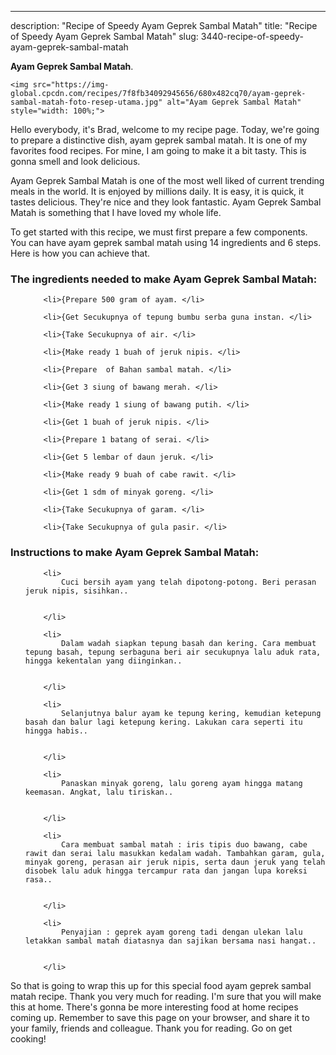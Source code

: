 ---
description: "Recipe of Speedy Ayam Geprek Sambal Matah"
title: "Recipe of Speedy Ayam Geprek Sambal Matah"
slug: 3440-recipe-of-speedy-ayam-geprek-sambal-matah

<p>
	<strong>Ayam Geprek Sambal Matah</strong>. 
	
</p>
<p>
	
	<img src="https://img-global.cpcdn.com/recipes/7f8fb34092945656/680x482cq70/ayam-geprek-sambal-matah-foto-resep-utama.jpg" alt="Ayam Geprek Sambal Matah" style="width: 100%;">
	
	
</p>
<p>
	Hello everybody, it's Brad, welcome to my recipe page. Today, we're going to prepare a distinctive dish, ayam geprek sambal matah. It is one of my favorites food recipes. For mine, I am going to make it a bit tasty. This is gonna smell and look delicious.
</p>
	
<p>
	Ayam Geprek Sambal Matah is one of the most well liked of current trending meals in the world. It is enjoyed by millions daily. It is easy, it is quick, it tastes delicious. They're nice and they look fantastic. Ayam Geprek Sambal Matah is something that I have loved my whole life.
</p>
<p>
	
</p>

<p>
To get started with this recipe, we must first prepare a few components. You can have ayam geprek sambal matah using 14 ingredients and 6 steps. Here is how you can achieve that.
</p>

<h3>The ingredients needed to make Ayam Geprek Sambal Matah:</h3>

<ol>
	
		<li>{Prepare 500 gram of ayam. </li>
	
		<li>{Get Secukupnya of tepung bumbu serba guna instan. </li>
	
		<li>{Take Secukupnya of air. </li>
	
		<li>{Make ready 1 buah of jeruk nipis. </li>
	
		<li>{Prepare  of Bahan sambal matah. </li>
	
		<li>{Get 3 siung of bawang merah. </li>
	
		<li>{Make ready 1 siung of bawang putih. </li>
	
		<li>{Get 1 buah of jeruk nipis. </li>
	
		<li>{Prepare 1 batang of serai. </li>
	
		<li>{Get 5 lembar of daun jeruk. </li>
	
		<li>{Make ready 9 buah of cabe rawit. </li>
	
		<li>{Get 1 sdm of minyak goreng. </li>
	
		<li>{Take Secukupnya of garam. </li>
	
		<li>{Take Secukupnya of gula pasir. </li>
	
</ol>
<p>
	
</p>

<h3>Instructions to make Ayam Geprek Sambal Matah:</h3>

<ol>
	
		<li>
			Cuci bersih ayam yang telah dipotong-potong. Beri perasan jeruk nipis, sisihkan..
			
			
		</li>
	
		<li>
			Dalam wadah siapkan tepung basah dan kering. Cara membuat tepung basah, tepung serbaguna beri air secukupnya lalu aduk rata, hingga kekentalan yang diinginkan..
			
			
		</li>
	
		<li>
			Selanjutnya balur ayam ke tepung kering, kemudian ketepung basah dan balur lagi ketepung kering. Lakukan cara seperti itu hingga habis..
			
			
		</li>
	
		<li>
			Panaskan minyak goreng, lalu goreng ayam hingga matang keemasan. Angkat, lalu tiriskan..
			
			
		</li>
	
		<li>
			Cara membuat sambal matah : iris tipis duo bawang, cabe rawit dan serai lalu masukkan kedalam wadah. Tambahkan garam, gula, minyak goreng, perasan air jeruk nipis, serta daun jeruk yang telah disobek lalu aduk hingga tercampur rata dan jangan lupa koreksi rasa..
			
			
		</li>
	
		<li>
			Penyajian : geprek ayam goreng tadi dengan ulekan lalu letakkan sambal matah diatasnya dan sajikan bersama nasi hangat..
			
			
		</li>
	
</ol>

<p>
	
</p>

<p>
	So that is going to wrap this up for this special food ayam geprek sambal matah recipe. Thank you very much for reading. I'm sure that you will make this at home. There's gonna be more interesting food at home recipes coming up. Remember to save this page on your browser, and share it to your family, friends and colleague. Thank you for reading. Go on get cooking!
</p>
